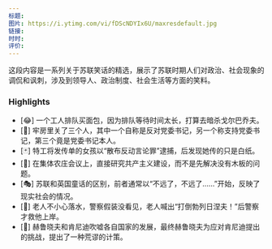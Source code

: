 ```yaml
---
标题: 
图片: https://i.ytimg.com/vi/fDScNDYIx6U/maxresdefault.jpg
链接: 
时时: 
评价:
---
```


这段内容是一系列关于苏联笑话的精选，展示了苏联时期人们对政治、社会现象的调侃和讽刺，涉及到领导人、政治制度、社会生活等方面的笑料。

### Highlights

- [😂] 一个工人排队买面包，因为排队等待时间太长，打算去暗杀戈尔巴乔夫。
- [🤣] 牢房里关了三个人，其中一个自称是反对党委书记，另一个称支持党委书记，第三个竟是党委书记本人。
- [🃏] 特工将发传单的女孩以“散布反动言论罪”逮捕，后发现她传的只是白纸。
- [🤔] 在集体农庄会议上，直接研究共产主义建设，而不是先解决没有木板的问题。
- [🎭] 苏联和英国童话的区别，前者通常以“不远了，不远了……”开始，反映了现实社会的情况。
- [🤪] 老人不小心落水，警察假装没看见，老人喊出“打倒勃列日涅夫！”后警察才救他上岸。
- [🤯] 赫鲁晓夫和肯尼迪吹嘘各自国家的发展，最终赫鲁晓夫为应对肯尼迪提出的挑战，提出了一种荒谬的计策。